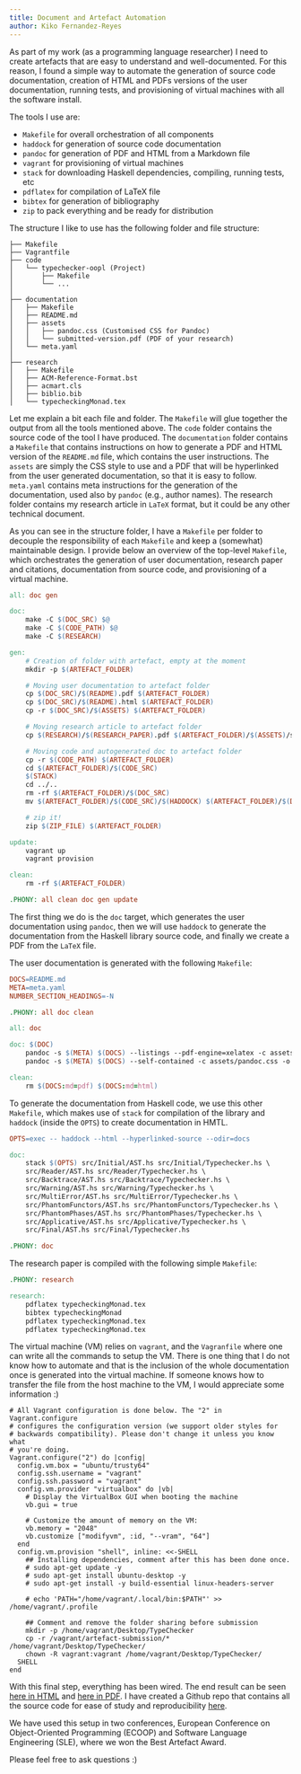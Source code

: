 ```yaml
---
title: Document and Artefact Automation
author: Kiko Fernandez-Reyes
---
```


As part of my work (as a programming language researcher) I need to create
artefacts that are easy to understand and well-documented. For this reason, I
found a simple way to automate the generation of source code documentation,
creation of HTML and PDFs versions of the user documentation, running tests, and
provisioning of virtual machines with all the software install.

The tools I use are:
- `Makefile` for overall orchestration of all components
- `haddock` for generation of source code documentation
- `pandoc` for generation of PDF and HTML from a Markdown file
- `vagrant` for provisioning of virtual machines
- `stack` for downloading Haskell dependencies, compiling, running tests, etc
- `pdflatex` for compilation of LaTeX file
- `bibtex` for generation of bibliography
- `zip` to pack everything and be ready for distribution

The structure I like to use has the following folder and file structure:

```
├── Makefile
├── Vagrantfile
├── code
│   └── typechecker-oopl (Project)
│       ├── Makefile
│       └── ...
│
├── documentation
│   ├── Makefile
│   ├── README.md
│   ├── assets
│   │   ├── pandoc.css (Customised CSS for Pandoc)
│   │   └── submitted-version.pdf (PDF of your research)
│   └── meta.yaml
│
├── research
│   ├── Makefile
│   ├── ACM-Reference-Format.bst
│   ├── acmart.cls
│   ├── biblio.bib
│   └── typecheckingMonad.tex
```

Let me explain a bit each file and folder. The `Makefile` will glue together the output from
all the tools mentioned above. The `code` folder contains the source code
of the tool I have produced. The `documentation` folder contains a `Makefile`
that contains instructions on how to generate a PDF and HTML version of the
`README.md` file, which contains the user instructions. The `assets` are simply
the CSS style to use and a PDF that will be hyperlinked from the user generated
documentation, so that it is easy to follow. `meta.yaml` contains meta instructions
for the generation of the documentation, used also by `pandoc` (e.g., author names).
The research folder contains my research article in `LaTeX` format, but it could be
any other technical document.

As you can see in the structure folder, I have a `Makefile` per folder to decouple
the responsibility of each `Makefile` and keep a (somewhat) maintainable design.
I provide below an overview of the top-level `Makefile`, which orchestrates the
generation of user documentation, research paper and citations, documentation
from source code, and provisioning of a virtual machine.

```Makefile
all: doc gen

doc:
	make -C $(DOC_SRC) $@
	make -C $(CODE_PATH) $@
	make -C $(RESEARCH)

gen:
	# Creation of folder with artefact, empty at the moment
	mkdir -p $(ARTEFACT_FOLDER)

	# Moving user documentation to artefact folder
	cp $(DOC_SRC)/$(README).pdf $(ARTEFACT_FOLDER)
	cp $(DOC_SRC)/$(README).html $(ARTEFACT_FOLDER)
	cp -r $(DOC_SRC)/$(ASSETS) $(ARTEFACT_FOLDER)

	# Moving research article to artefact folder
	cp $(RESEARCH)/$(RESEARCH_PAPER).pdf $(ARTEFACT_FOLDER)/$(ASSETS)/submitted-version.pdf

	# Moving code and autogenerated doc to artefact folder
	cp -r $(CODE_PATH) $(ARTEFACT_FOLDER)
	cd $(ARTEFACT_FOLDER)/$(CODE_SRC)
	$(STACK)
	cd ../..
	rm -rf $(ARTEFACT_FOLDER)/$(DOC_SRC)
	mv $(ARTEFACT_FOLDER)/$(CODE_SRC)/$(HADDOCK) $(ARTEFACT_FOLDER)/$(DOC_SRC)

	# zip it!
	zip $(ZIP_FILE) $(ARTEFACT_FOLDER)

update:
	vagrant up
	vagrant provision

clean:
	rm -rf $(ARTEFACT_FOLDER)

.PHONY: all clean doc gen update
```

The first thing we do is the `doc` target, which generates the user documentation
using `pandoc`, then we will use `haddock` to generate the documentation from
the Haskell library source code, and finally we create a PDF from the `LaTeX` file.

The user documentation is generated with the following `Makefile`:

```Makefile
DOCS=README.md
META=meta.yaml
NUMBER_SECTION_HEADINGS=-N

.PHONY: all doc clean

all: doc

doc: $(DOC)
	pandoc -s $(META) $(DOCS) --listings --pdf-engine=xelatex -c assets/pandoc.css -o $(DOCS:md=pdf)
	pandoc -s $(META) $(DOCS) --self-contained -c assets/pandoc.css -o $(DOCS:md=html)

clean:
	rm $(DOCS:md=pdf) $(DOCS:md=html)
```

To generate the documentation from Haskell code, we use this other `Makefile`,
which makes use of `stack` for compilation of the library and `haddock` (inside the `OPTS`)
to create documentation in HMTL.

```Makefile
OPTS=exec -- haddock --html --hyperlinked-source --odir=docs

doc:
	stack $(OPTS) src/Initial/AST.hs src/Initial/Typechecker.hs \
	src/Reader/AST.hs src/Reader/Typechecker.hs \
	src/Backtrace/AST.hs src/Backtrace/Typechecker.hs \
	src/Warning/AST.hs src/Warning/Typechecker.hs \
	src/MultiError/AST.hs src/MultiError/Typechecker.hs \
	src/PhantomFunctors/AST.hs src/PhantomFunctors/Typechecker.hs \
	src/PhantomPhases/AST.hs src/PhantomPhases/Typechecker.hs \
	src/Applicative/AST.hs src/Applicative/Typechecker.hs \
	src/Final/AST.hs src/Final/Typechecker.hs

.PHONY: doc
```

The research paper is compiled with the following simple `Makefile`:

```Makefile
.PHONY: research

research:
	pdflatex typecheckingMonad.tex
	bibtex typecheckingMonad
	pdflatex typecheckingMonad.tex
	pdflatex typecheckingMonad.tex
```

The virtual machine (VM) relies on `vagrant`, and the `Vagranfile` where one can
write all the commands to setup the VM. There is one thing that I do not know how to
automate and that is the inclusion of the whole documentation once is generated into
the virtual machine. If someone knows how to transfer the file from the host
machine to the VM, I would appreciate some information :)

```Vagrantfile
# All Vagrant configuration is done below. The "2" in Vagrant.configure
# configures the configuration version (we support older styles for
# backwards compatibility). Please don't change it unless you know what
# you're doing.
Vagrant.configure("2") do |config|
  config.vm.box = "ubuntu/trusty64"
  config.ssh.username = "vagrant"
  config.ssh.password = "vagrant"
  config.vm.provider "virtualbox" do |vb|
    # Display the VirtualBox GUI when booting the machine
    vb.gui = true

    # Customize the amount of memory on the VM:
    vb.memory = "2048"
    vb.customize ["modifyvm", :id, "--vram", "64"]
  end
  config.vm.provision "shell", inline: <<-SHELL
    ## Installing dependencies, comment after this has been done once.
    # sudo apt-get update -y
    # sudo apt-get install ubuntu-desktop -y
    # sudo apt-get install -y build-essential linux-headers-server

    # echo 'PATH="/home/vagrant/.local/bin:$PATH"' >> /home/vagrant/.profile

    ## Comment and remove the folder sharing before submission
    mkdir -p /home/vagrant/Desktop/TypeChecker
    cp -r /vagrant/artefact-submission/* /home/vagrant/Desktop/TypeChecker/
    chown -R vagrant:vagrant /home/vagrant/Desktop/TypeChecker/
  SHELL
end
```

With this final step, everything has been wired. The end result can be seen
[here in HTML](https://www.plresearcher.com/files/monadic-typechecker/README.html)
and [here in PDF](https://www.plresearcher.com/files/monadic-typechecker/README.pdf).
I have created a Github repo that contains all the source code for ease of study and
reproducibility [here](https://github.com/kikofernandez/pandoc-examples/artefact-creation).

We have used this setup in two conferences, European Conference on Object-Oriented Programming (ECOOP)
and Software Language Engineering (SLE), where we won the Best Artefact Award.

Please feel free to ask questions :)
